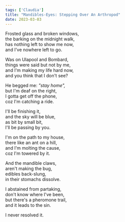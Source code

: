 ```yaml
---
tags: ['Claudia']
title: "Mandibles-Eyes: Stepping Over An Arthropod"
date: 2023-03-03
---
```


Frosted glass and broken windows,  
the barking on the midnight walk,  
has nothing left to show me now,  
and I've nowhere left to go.

Was on Ulapool and Bombard,  
things were said but not by me,  
and I'm making my life hard now,  
and you think that I don't see?

He begged me: *"stay home",*  
but I'm deaf on the right,  
I gotta get off the phone,  
coz I'm catching a ride.

I'll be finishing it,  
and the sky will be blue,  
as bit by small bit,  
I'll be passing by you.

I'm on the path to my house,  
there like an ant on a hill,  
and I'm molting the cause,  
coz I'm towered by it.

And the mandible claws,  
aren't making the bug,  
edibles back-slung,  
in their stomachs dissolve.

I abstained from partaking,  
don't know where I've been,  
but there's a pheromone trail,  
and it leads to the sin.

I never resolved it.
